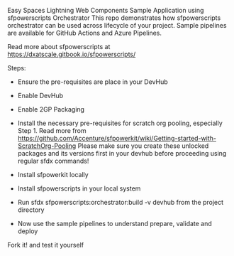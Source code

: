 Easy Spaces Lightning Web Components Sample Application using sfpowerscripts Orchestrator
This repo demonstrates how sfpowerscripts orchestrator can be used across lifecycle of your project. Sample pipelines are available for GitHub Actions and Azure Pipelines.

Read more about sfpowerscripts at https://dxatscale.gitbook.io/sfpowerscripts/

Steps:

- Ensure the pre-requisites are place in your DevHub

- Enable DevHub
- Enable 2GP Packaging
- Install the necessary pre-requisites for scratch org pooling, especially Step 1. Read more from https://github.com/Accenture/sfpowerkit/wiki/Getting-started-with-ScratchOrg-Pooling
Please make sure you create these unlocked packages and its versions first in your devhub before proceeding using regular sfdx commands!

- Install sfpowerkit locally

- Install sfpowerscripts in your local system

- Run sfdx sfpowerscripts:orchestrator:build -v devhub from the project directory

- Now use the sample pipelines to understand prepare, validate and deploy

Fork it! and test it yourself
